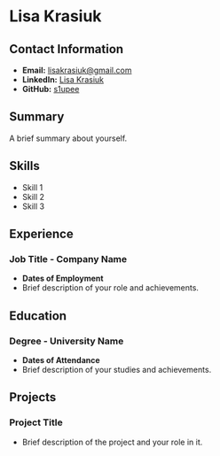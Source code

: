 # Lisa Krasiuk

## Contact Information
- **Email:** lisakrasiuk@gmail.com
- **LinkedIn:** [Lisa Krasiuk](https://www.linkedin.com/in/lisa-krasiuk-84092a302/)
- **GitHub:** [s1upee](https://github.com/s1upee)

## Summary
A brief summary about yourself.

## Skills
- Skill 1
- Skill 2
- Skill 3

## Experience
### Job Title - Company Name
- **Dates of Employment**
- Brief description of your role and achievements.

## Education
### Degree - University Name
- **Dates of Attendance**
- Brief description of your studies and achievements.

## Projects
### Project Title
- Brief description of the project and your role in it.
